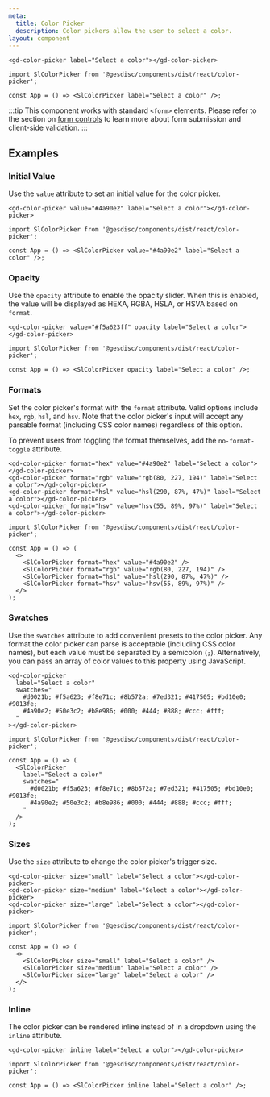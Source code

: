 ```yaml
---
meta:
  title: Color Picker
  description: Color pickers allow the user to select a color.
layout: component
---
```


```html:preview
<gd-color-picker label="Select a color"></gd-color-picker>
```

```jsx:react
import SlColorPicker from '@gesdisc/components/dist/react/color-picker';

const App = () => <SlColorPicker label="Select a color" />;
```

:::tip
This component works with standard `<form>` elements. Please refer to the section on [form controls](/getting-started/form-controls) to learn more about form submission and client-side validation.
:::

## Examples

### Initial Value

Use the `value` attribute to set an initial value for the color picker.

```html:preview
<gd-color-picker value="#4a90e2" label="Select a color"></gd-color-picker>
```

```jsx:react
import SlColorPicker from '@gesdisc/components/dist/react/color-picker';

const App = () => <SlColorPicker value="#4a90e2" label="Select a color" />;
```

### Opacity

Use the `opacity` attribute to enable the opacity slider. When this is enabled, the value will be displayed as HEXA, RGBA, HSLA, or HSVA based on `format`.

```html:preview
<gd-color-picker value="#f5a623ff" opacity label="Select a color"></gd-color-picker>
```

```jsx:react
import SlColorPicker from '@gesdisc/components/dist/react/color-picker';

const App = () => <SlColorPicker opacity label="Select a color" />;
```

### Formats

Set the color picker's format with the `format` attribute. Valid options include `hex`, `rgb`, `hsl`, and `hsv`. Note that the color picker's input will accept any parsable format (including CSS color names) regardless of this option.

To prevent users from toggling the format themselves, add the `no-format-toggle` attribute.

```html:preview
<gd-color-picker format="hex" value="#4a90e2" label="Select a color"></gd-color-picker>
<gd-color-picker format="rgb" value="rgb(80, 227, 194)" label="Select a color"></gd-color-picker>
<gd-color-picker format="hsl" value="hsl(290, 87%, 47%)" label="Select a color"></gd-color-picker>
<gd-color-picker format="hsv" value="hsv(55, 89%, 97%)" label="Select a color"></gd-color-picker>
```

```jsx:react
import SlColorPicker from '@gesdisc/components/dist/react/color-picker';

const App = () => (
  <>
    <SlColorPicker format="hex" value="#4a90e2" />
    <SlColorPicker format="rgb" value="rgb(80, 227, 194)" />
    <SlColorPicker format="hsl" value="hsl(290, 87%, 47%)" />
    <SlColorPicker format="hsv" value="hsv(55, 89%, 97%)" />
  </>
);
```

### Swatches

Use the `swatches` attribute to add convenient presets to the color picker. Any format the color picker can parse is acceptable (including CSS color names), but each value must be separated by a semicolon (`;`). Alternatively, you can pass an array of color values to this property using JavaScript.

```html:preview
<gd-color-picker
  label="Select a color"
  swatches="
    #d0021b; #f5a623; #f8e71c; #8b572a; #7ed321; #417505; #bd10e0; #9013fe;
    #4a90e2; #50e3c2; #b8e986; #000; #444; #888; #ccc; #fff;
  "
></gd-color-picker>
```

```jsx:react
import SlColorPicker from '@gesdisc/components/dist/react/color-picker';

const App = () => (
  <SlColorPicker
    label="Select a color"
    swatches="
      #d0021b; #f5a623; #f8e71c; #8b572a; #7ed321; #417505; #bd10e0; #9013fe;
      #4a90e2; #50e3c2; #b8e986; #000; #444; #888; #ccc; #fff;
    "
  />
);
```

### Sizes

Use the `size` attribute to change the color picker's trigger size.

```html:preview
<gd-color-picker size="small" label="Select a color"></gd-color-picker>
<gd-color-picker size="medium" label="Select a color"></gd-color-picker>
<gd-color-picker size="large" label="Select a color"></gd-color-picker>
```

```jsx:react
import SlColorPicker from '@gesdisc/components/dist/react/color-picker';

const App = () => (
  <>
    <SlColorPicker size="small" label="Select a color" />
    <SlColorPicker size="medium" label="Select a color" />
    <SlColorPicker size="large" label="Select a color" />
  </>
);
```

### Inline

The color picker can be rendered inline instead of in a dropdown using the `inline` attribute.

```html:preview
<gd-color-picker inline label="Select a color"></gd-color-picker>
```

```jsx:react
import SlColorPicker from '@gesdisc/components/dist/react/color-picker';

const App = () => <SlColorPicker inline label="Select a color" />;
```
